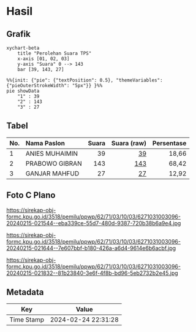 # Hasil

## Grafik

```mermaid
xychart-beta
    title "Perolehan Suara TPS"
    x-axis [01, 02, 03]
    y-axis "Suara" 0 --> 143
    bar [39, 143, 27]
```

```mermaid
%%{init: {"pie": {"textPosition": 0.5}, "themeVariables": {"pieOuterStrokeWidth": "5px"}} }%%
pie showData
    "1" : 39
    "2" : 143
    "3" : 27
```

## Tabel

| No. | Nama Paslon    | Suara | Suara (raw) | Persentase |
|:--- |:-------------- | -----:| -----------:| ----------:|
| 1   | ANIES MUHAIMIN | 39    | [39][p-1]   | 18,66      |
| 2   | PRABOWO GIBRAN | 143   | [143][p-2]  | 68,42      |
| 3   | GANJAR MAHFUD  | 27    | [27][p-3]   | 12,92      |


[p-1]: https://github.com/gigit-pemilu/pemilu-2024-62-kalimantan-tengah/blob/main/pilpres/hitung-suara/sub/62-kalimantan-tengah/sub/71-kota-palangkaraya/sub/03-jekan-raya/sub/1003-bukit-tunggal/sub/096-tps/sub/paslon-1.txt
[p-2]: https://github.com/gigit-pemilu/pemilu-2024-62-kalimantan-tengah/blob/main/pilpres/hitung-suara/sub/62-kalimantan-tengah/sub/71-kota-palangkaraya/sub/03-jekan-raya/sub/1003-bukit-tunggal/sub/096-tps/sub/paslon-2.txt
[p-3]: https://github.com/gigit-pemilu/pemilu-2024-62-kalimantan-tengah/blob/main/pilpres/hitung-suara/sub/62-kalimantan-tengah/sub/71-kota-palangkaraya/sub/03-jekan-raya/sub/1003-bukit-tunggal/sub/096-tps/sub/paslon-3.txt

## Foto C Plano

https://sirekap-obj-formc.kpu.go.id/3518/pemilu/ppwp/62/71/03/10/03/6271031003096-20240215-021544--eba339ce-55d7-480d-9387-720b38b6a9e4.jpg

https://sirekap-obj-formc.kpu.go.id/3518/pemilu/ppwp/62/71/03/10/03/6271031003096-20240215-021644--7e607bbf-b180-426a-a6d4-9614e6b6acbf.jpg

https://sirekap-obj-formc.kpu.go.id/3518/pemilu/ppwp/62/71/03/10/03/6271031003096-20240215-021832--81b23840-3e6f-4f8b-bd96-5eb2732b2e45.jpg


## Metadata

| Key        | Value               |
| ---------- | ------------------- |
| Time Stamp | 2024-02-24 22:31:28 |



